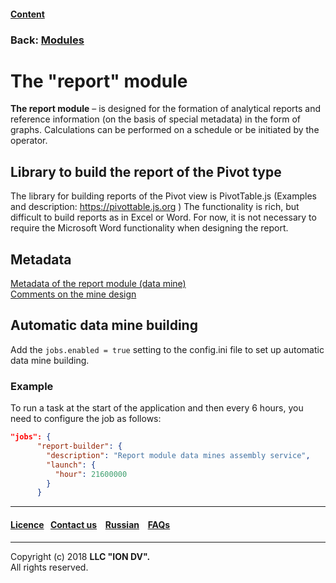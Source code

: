 #### [Content](/docs/en/index.md)

### Back: [Modules](/docs/en/3_modules_description/modules.md)

# The "report" module

**The report module** – is designed for the formation of analytical reports and reference information (on the basis of special metadata) in the form of graphs. Calculations can be performed on a schedule or be initiated by the operator.

## Library to build the report of the Pivot type

The library for building reports of the Pivot view is PivotTable.js (Examples and description: https://pivottable.js.org )
The functionality is rich, but difficult to build reports as in Excel or Word.
For now, it is not necessary to require the Microsoft Word functionality when designing the report.
## Metadata
[Metadata of the report module (data mine)](/docs/ru/2_system_description/metadata_structure/meta_report/meta_report.md)   
[Comments on the mine design](/docs/ru/3_modules_description/report_warning.md)

## Automatic data mine building

Add the `jobs.enabled = true` setting to the config.ini file to set up automatic data mine building.

### Example

To run a task at the start of the application and then every 6 hours, you need to configure the job as follows:

```json
"jobs": {
      "report-builder": {
        "description": "Report module data mines assembly service",
        "launch": {
          "hour": 21600000
        }
      }

```

--------------------------------------------------------------------------  


 #### [Licence](/LICENCE.md)&ensp;  [Contact us](https://iondv.ru/index.html) &ensp;  [Russian](/docs/ru/3_modules_description/report.md) &ensp; [FAQs](/faqs.md)          



--------------------------------------------------------------------------  

Copyright (c) 2018 **LLC "ION DV".**   
All rights reserved. 